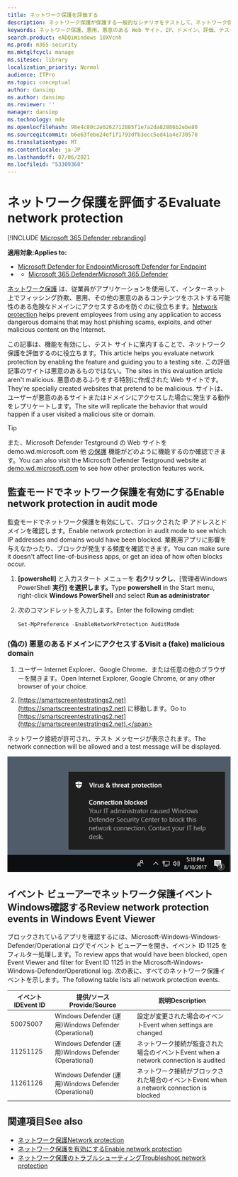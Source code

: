 ```yaml
---
title: ネットワーク保護を評価する
description: ネットワーク保護が保護する一般的なシナリオをテストして、ネットワーク保護のしくみを確認します。
keywords: ネットワーク保護、悪用、悪意のある Web サイト、IP、ドメイン、評価、テスト、デモ
search.product: eADQiWindows 10XVcnh
ms.prod: m365-security
ms.mktglfcycl: manage
ms.sitesec: library
localization_priority: Normal
audience: ITPro
ms.topic: conceptual
author: dansimp
ms.author: dansimp
ms.reviewer: ''
manager: dansimp
ms.technology: mde
ms.openlocfilehash: 98e4c80c2e0262712885f1e7a2da82886b2ebe80
ms.sourcegitcommit: b6e63febe24ef1f1793dfb3ecc5ed41a4e730578
ms.translationtype: MT
ms.contentlocale: ja-JP
ms.lasthandoff: 07/06/2021
ms.locfileid: "53309368"
---
```

# <a name="evaluate-network-protection"></a><span data-ttu-id="8be77-104">ネットワーク保護を評価する</span><span class="sxs-lookup"><span data-stu-id="8be77-104">Evaluate network protection</span></span>

[!INCLUDE [Microsoft 365 Defender rebranding](../../includes/microsoft-defender.md)]

<span data-ttu-id="8be77-105">**適用対象:**</span><span class="sxs-lookup"><span data-stu-id="8be77-105">**Applies to:**</span></span>
- [<span data-ttu-id="8be77-106">Microsoft Defender for Endpoint</span><span class="sxs-lookup"><span data-stu-id="8be77-106">Microsoft Defender for Endpoint</span></span>](https://go.microsoft.com/fwlink/?linkid=2154037)
- - [<span data-ttu-id="8be77-107">Microsoft 365 Defender</span><span class="sxs-lookup"><span data-stu-id="8be77-107">Microsoft 365 Defender</span></span>](https://go.microsoft.com/fwlink/?linkid=2118804)

<span data-ttu-id="8be77-108">[ネットワーク保護](network-protection.md) は、従業員がアプリケーションを使用して、インターネット上でフィッシング詐欺、悪用、その他の悪意のあるコンテンツをホストする可能性のある危険なドメインにアクセスするのを防ぐのに役立ちます。</span><span class="sxs-lookup"><span data-stu-id="8be77-108">[Network protection](network-protection.md) helps prevent employees from using any application to access dangerous domains that may host phishing scams, exploits, and other malicious content on the Internet.</span></span>

<span data-ttu-id="8be77-109">この記事は、機能を有効にし、テスト サイトに案内することで、ネットワーク保護を評価するのに役立ちます。</span><span class="sxs-lookup"><span data-stu-id="8be77-109">This article helps you evaluate network protection by enabling the feature and guiding you to a testing site.</span></span> <span data-ttu-id="8be77-110">この評価記事のサイトは悪意のあるものではない。</span><span class="sxs-lookup"><span data-stu-id="8be77-110">The sites in this evaluation article aren't malicious.</span></span> <span data-ttu-id="8be77-111">悪意のあるふりをする特別に作成された Web サイトです。</span><span class="sxs-lookup"><span data-stu-id="8be77-111">They're specially created websites that pretend to be malicious.</span></span> <span data-ttu-id="8be77-112">サイトは、ユーザーが悪意のあるサイトまたはドメインにアクセスした場合に発生する動作をレプリケートします。</span><span class="sxs-lookup"><span data-stu-id="8be77-112">The site will replicate the behavior that would happen if a user visited a malicious site or domain.</span></span>

> [!TIP]
> <span data-ttu-id="8be77-113">また、Microsoft Defender Testground の Web サイトを demo.wd.microsoft.com 他 [の保護](https://demo.wd.microsoft.com?ocid=cx-wddocs-testground) 機能がどのように機能するのか確認できます。</span><span class="sxs-lookup"><span data-stu-id="8be77-113">You can also visit the Microsoft Defender Testground website at [demo.wd.microsoft.com](https://demo.wd.microsoft.com?ocid=cx-wddocs-testground) to see how other protection features work.</span></span>

## <a name="enable-network-protection-in-audit-mode"></a><span data-ttu-id="8be77-114">監査モードでネットワーク保護を有効にする</span><span class="sxs-lookup"><span data-stu-id="8be77-114">Enable network protection in audit mode</span></span>

<span data-ttu-id="8be77-115">監査モードでネットワーク保護を有効にして、ブロックされた IP アドレスとドメインを確認します。</span><span class="sxs-lookup"><span data-stu-id="8be77-115">Enable network protection in audit mode to see which IP addresses and domains would have been blocked.</span></span> <span data-ttu-id="8be77-116">業務用アプリに影響を与えなかったり、ブロックが発生する頻度を確認できます。</span><span class="sxs-lookup"><span data-stu-id="8be77-116">You can make sure it doesn't affect line-of-business apps, or get an idea of how often blocks occur.</span></span>

1. <span data-ttu-id="8be77-117">**[powershell]** と入力スタート メニューを **右クリックし**、[管理者Windows PowerShell **実行] を選択します。**</span><span class="sxs-lookup"><span data-stu-id="8be77-117">Type **powershell** in the Start menu, right-click **Windows PowerShell** and select **Run as administrator**</span></span>
2. <span data-ttu-id="8be77-118">次のコマンドレットを入力します。</span><span class="sxs-lookup"><span data-stu-id="8be77-118">Enter the following cmdlet:</span></span>

    ```PowerShell
    Set-MpPreference -EnableNetworkProtection AuditMode
    ```

### <a name="visit-a-fake-malicious-domain"></a><span data-ttu-id="8be77-119">(偽の) 悪意のあるドメインにアクセスする</span><span class="sxs-lookup"><span data-stu-id="8be77-119">Visit a (fake) malicious domain</span></span>

1. <span data-ttu-id="8be77-120">ユーザー Internet Explorer、Google Chrome、または任意の他のブラウザーを開きます。</span><span class="sxs-lookup"><span data-stu-id="8be77-120">Open Internet Explorer, Google Chrome, or any other browser of your choice.</span></span>

1. <span data-ttu-id="8be77-121">[https://smartscreentestratings2.net](https://smartscreentestratings2.net) に移動します。</span><span class="sxs-lookup"><span data-stu-id="8be77-121">Go to [https://smartscreentestratings2.net](https://smartscreentestratings2.net).</span></span>

<span data-ttu-id="8be77-122">ネットワーク接続が許可され、テスト メッセージが表示されます。</span><span class="sxs-lookup"><span data-stu-id="8be77-122">The network connection will be allowed and a test message will be displayed.</span></span>

![[接続がブロックされました] という通知の例: IT 管理者が、このネットワークWindows セキュリティをブロックする原因になります。](images/np-notif.png)

## <a name="review-network-protection-events-in-windows-event-viewer"></a><span data-ttu-id="8be77-125">イベント ビューアーでネットワーク保護イベントWindows確認する</span><span class="sxs-lookup"><span data-stu-id="8be77-125">Review network protection events in Windows Event Viewer</span></span>

<span data-ttu-id="8be77-126">ブロックされているアプリを確認するには、Microsoft-Windows-Windows-Defender/Operational ログでイベント ビューアーを開き、イベント ID 1125 をフィルター処理します。</span><span class="sxs-lookup"><span data-stu-id="8be77-126">To review apps that would have been blocked, open Event Viewer and filter for Event ID 1125 in the Microsoft-Windows-Windows-Defender/Operational log.</span></span> <span data-ttu-id="8be77-127">次の表に、すべてのネットワーク保護イベントを示します。</span><span class="sxs-lookup"><span data-stu-id="8be77-127">The following table lists all network protection events.</span></span>

| <span data-ttu-id="8be77-128">イベント ID</span><span class="sxs-lookup"><span data-stu-id="8be77-128">Event ID</span></span> | <span data-ttu-id="8be77-129">提供/ソース</span><span class="sxs-lookup"><span data-stu-id="8be77-129">Provide/Source</span></span> | <span data-ttu-id="8be77-130">説明</span><span class="sxs-lookup"><span data-stu-id="8be77-130">Description</span></span> |
|-|-|-|
|<span data-ttu-id="8be77-131">5007</span><span class="sxs-lookup"><span data-stu-id="8be77-131">5007</span></span> | <span data-ttu-id="8be77-132">Windows Defender (運用)</span><span class="sxs-lookup"><span data-stu-id="8be77-132">Windows Defender (Operational)</span></span> | <span data-ttu-id="8be77-133">設定が変更された場合のイベント</span><span class="sxs-lookup"><span data-stu-id="8be77-133">Event when settings are changed</span></span> |
|<span data-ttu-id="8be77-134">1125</span><span class="sxs-lookup"><span data-stu-id="8be77-134">1125</span></span> | <span data-ttu-id="8be77-135">Windows Defender (運用)</span><span class="sxs-lookup"><span data-stu-id="8be77-135">Windows Defender (Operational)</span></span> | <span data-ttu-id="8be77-136">ネットワーク接続が監査された場合のイベント</span><span class="sxs-lookup"><span data-stu-id="8be77-136">Event when a network connection is audited</span></span> |
|<span data-ttu-id="8be77-137">1126</span><span class="sxs-lookup"><span data-stu-id="8be77-137">1126</span></span> | <span data-ttu-id="8be77-138">Windows Defender (運用)</span><span class="sxs-lookup"><span data-stu-id="8be77-138">Windows Defender (Operational)</span></span> | <span data-ttu-id="8be77-139">ネットワーク接続がブロックされた場合のイベント</span><span class="sxs-lookup"><span data-stu-id="8be77-139">Event when a network connection is blocked</span></span> |

## <a name="see-also"></a><span data-ttu-id="8be77-140">関連項目</span><span class="sxs-lookup"><span data-stu-id="8be77-140">See also</span></span>

* [<span data-ttu-id="8be77-141">ネットワーク保護</span><span class="sxs-lookup"><span data-stu-id="8be77-141">Network protection</span></span>](network-protection.md)
* [<span data-ttu-id="8be77-142">ネットワーク保護を有効にする</span><span class="sxs-lookup"><span data-stu-id="8be77-142">Enable network protection</span></span>](enable-network-protection.md)
* [<span data-ttu-id="8be77-143">ネットワーク保護のトラブルシューティング</span><span class="sxs-lookup"><span data-stu-id="8be77-143">Troubleshoot network protection</span></span>](troubleshoot-np.md)
